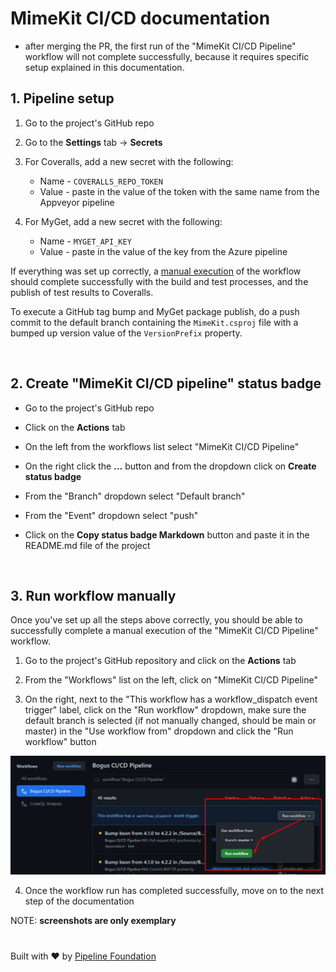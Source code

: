 # MimeKit CI/CD documentation

* after merging the PR, the first run of the "MimeKit CI/CD Pipeline" workflow will not complete successfully, because it requires specific setup explained in this documentation.

## 1. Pipeline setup

1. Go to the project's GitHub repo

2. Go to the **Settings** tab -> **Secrets**

3. For Coveralls, add a new secret with the following:
	- Name - `COVERALLS_REPO_TOKEN`
	- Value - paste in the value of the token with the same name from the Appveyor pipeline

4. For MyGet, add a new secret with the following:
	- Name - `MYGET_API_KEY`
	- Value - paste in the value of the key from the Azure pipeline

If everything was set up correctly, a [manual execution](#3-run-workflow-manually) of the workflow should complete successfully with the build and test processes, and the publish of test results to Coveralls.

To execute a GitHub tag bump and MyGet package publish, do a push commit to the default branch containing the `MimeKit.csproj` file with a bumped up version value of the `VersionPrefix` property.

<br>

## 2. Create "MimeKit CI/CD pipeline" status badge

- Go to the project's GitHub repo

- Click on the **Actions** tab

- On the left from the workflows list select "MimeKit CI/CD Pipeline"

- On the right click the **...** button and from the dropdown click on **Create status badge**

- From the "Branch" dropdown select "Default branch"

- From the "Event" dropdown select "push"

- Click on the **Copy status badge Markdown** button and paste it in the README.md file of the project

<br>

## 3. Run workflow manually

Once you've set up all the steps above correctly, you should be able to successfully complete a manual execution of the "MimeKit CI/CD Pipeline" workflow.

  1. Go to the project's GitHub repository and click on the **Actions** tab

  2. From the "Workflows" list on the left, click on "MimeKit CI/CD Pipeline"

  3. On the right, next to the "This workflow has a workflow_dispatch event trigger" label, click on the "Run workflow" dropdown, make sure the default branch is selected (if not manually changed, should be main or master) in the "Use workflow from" dropdown and click the "Run workflow" button

![Actions_workflow_dispatch](Actions_workflow_dispatch.png)

  4. Once the workflow run has completed successfully, move on to the next step of the documentation

NOTE: **screenshots are only exemplary**

#

Built with ❤ by [Pipeline Foundation](https://pipeline.foundation)